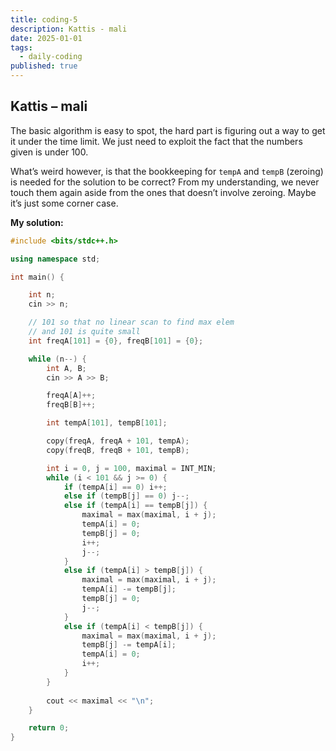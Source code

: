 ```yaml
---
title: coding-5
description: Kattis - mali
date: 2025-01-01
tags:
  - daily-coding
published: true
---
```

## Kattis – mali
The basic algorithm is easy to spot, the hard part is figuring out a way to get it under the time limit. We just need to exploit the fact that the numbers given is under 100.

What’s weird however, is that the bookkeeping for `tempA` and `tempB` (zeroing) is needed for the solution to be correct? From my understanding, we never touch them again aside from the ones that doesn’t involve zeroing. Maybe it’s just some corner case.

**My solution:**
```cpp
#include <bits/stdc++.h>

using namespace std;

int main() {

    int n;
    cin >> n;

    // 101 so that no linear scan to find max elem
    // and 101 is quite small
    int freqA[101] = {0}, freqB[101] = {0};

    while (n--) {
        int A, B;
        cin >> A >> B;

        freqA[A]++;
        freqB[B]++;

        int tempA[101], tempB[101];

        copy(freqA, freqA + 101, tempA);
        copy(freqB, freqB + 101, tempB);

        int i = 0, j = 100, maximal = INT_MIN;
        while (i < 101 && j >= 0) {
            if (tempA[i] == 0) i++;
            else if (tempB[j] == 0) j--;
            else if (tempA[i] == tempB[j]) {
                maximal = max(maximal, i + j);
                tempA[i] = 0;
                tempB[j] = 0;
                i++;
                j--;
            }
            else if (tempA[i] > tempB[j]) {
                maximal = max(maximal, i + j);
                tempA[i] -= tempB[j];
                tempB[j] = 0;
                j--;
            }
            else if (tempA[i] < tempB[j]) {
                maximal = max(maximal, i + j);
                tempB[j] -= tempA[i];
                tempA[i] = 0;
                i++;
            }
        }
        
        cout << maximal << "\n";
    }    

    return 0;
}
```